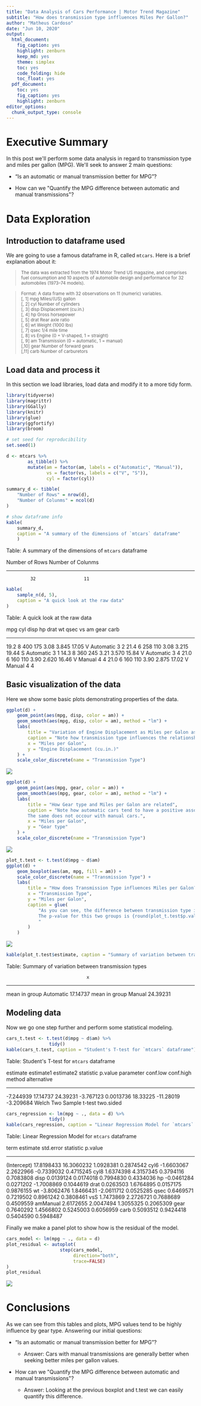 ```yaml
---
title: "Data Analysis of Cars Performance | Motor Trend Magazine"
subtitle: "How does transmission type inffluences Miles Per Gallon?"
author: "Matheus Cardoso"
date: "Jun 10, 2020"
output: 
  html_document: 
    fig_caption: yes
    highlight: zenburn
    keep_md: yes
    theme: simplex
    toc: yes
    code_folding: hide
    toc_float: yes
  pdf_document: 
    toc: yes
    fig_caption: yes
    highlight: zenburn
editor_options: 
  chunk_output_type: console
---
```




# Executive Summary

In this post we'll perform some data analysis in regard to transmission type and miles per gallon (MPG).
We'll seek to answer 2 main questions:

 - “Is an automatic or manual transmission better for MPG”? 
 
 - How can we "Quantify the MPG difference between automatic and manual transmissions"?

# Data Exploration

## Introduction to dataframe used

We are going to use a famous dataframe in R, called `mtcars`.
Here is a brief explanation about it:

><sub>The data was extracted from the 1974 Motor Trend US magazine, and comprises fuel consumption and 10 aspects of automobile design and performance for 32 automobiles (1973–74 models).</sub>

><sub>Format:
A data frame with 32 observations on 11 (numeric) variables.
<br />[, 1]	mpg	Miles/(US) gallon
<br />[, 2]	cyl	Number of cylinders
<br />[, 3]	disp	Displacement (cu.in.)
<br />[, 4]	hp	Gross horsepower
<br />[, 5]	drat	Rear axle ratio
<br />[, 6]	wt	Weight (1000 lbs)
<br />[, 7]	qsec	1/4 mile time
<br />[, 8]	vs	Engine (0 = V-shaped, 1 = straight)
<br />[, 9]	am	Transmission (0 = automatic, 1 = manual)
<br />[,10]	gear	Number of forward gears
<br />[,11]	carb	Number of carburetors</sub>


## Load data and process it

In this section we load libraries, load data and modify it to a more tidy form.


```r
library(tidyverse)
library(magrittr)
library(GGally)
library(knitr)
library(glue)
library(ggfortify)
library(broom)

# set seed for reproducibility
set.seed(1)

d <- mtcars %>%
        as_tibble() %>% 
        mutate(am = factor(am, labels = c("Automatic", "Manual")),
               vs = factor(vs, labels = c("V", "S")),
               cyl = factor(cyl))

summary_d <- tibble(
    "Number of Rows" = nrow(d),
    "Number of Colunms" = ncol(d)
)

# show dataframe info
kable(
    summary_d,
    caption = "A summary of the dimensions of `mtcars` dataframe"
    )
```



Table: A summary of the dimensions of `mtcars` dataframe

 Number of Rows   Number of Colunms
---------------  ------------------
             32                  11

```r
kable(
    sample_n(d, 5),
    caption = "A quick look at the raw data"
)
```



Table: A quick look at the raw data

  mpg  cyl    disp    hp   drat      wt    qsec  vs   am           gear   carb
-----  ----  -----  ----  -----  ------  ------  ---  ----------  -----  -----
 19.2  8       400   175   3.08   3.845   17.05  V    Automatic       3      2
 21.4  6       258   110   3.08   3.215   19.44  S    Automatic       3      1
 14.3  8       360   245   3.21   3.570   15.84  V    Automatic       3      4
 21.0  6       160   110   3.90   2.620   16.46  V    Manual          4      4
 21.0  6       160   110   3.90   2.875   17.02  V    Manual          4      4


## Basic visualization of the data

Here we show some basic plots demonstrating properties of the data.



```r
ggplot(d) +
    geom_point(aes(mpg, disp, color = am)) +
    geom_smooth(aes(mpg, disp, color = am), method = "lm") +
    labs(
        title = "Variation of Engine Displacement as Miles per Galon as increases",
        caption = "Note how transmission type influences the relationship",
        x = "Miles per Galon",
        y = "Engine Displacement (cu.in.)"
    ) +
    scale_color_discrete(name = "Transmission Type")
```

![](regression_model_cars_project_files/figure-html/plots-1.png)<!-- -->

```r
ggplot(d) +
    geom_point(aes(mpg, gear, color = am)) +
    geom_smooth(aes(mpg, gear, color = am), method = "lm") +
    labs(
        title = "How Gear type and Miles per Galon are related",
        caption = "Note how automatic cars tend to have a positive association between Miles per Galon and Gear.
        The same does not occour with manual cars.",
        x = "Miles per Galon",
        y = "Gear type"
    ) +
    scale_color_discrete(name = "Transmission Type")
```

![](regression_model_cars_project_files/figure-html/plots-2.png)<!-- -->

```r
plot_t.test <- t.test(d$mpg ~ d$am)
ggplot(d) +
    geom_boxplot(aes(am, mpg, fill = am)) +
    scale_color_discrete(name = "Transmission Type") +
    labs(
        title = "How does Transmission Type influences Miles per Galon?",
        x = "Transmission Type",
        y = "Miles per Galon",
        caption = glue(
            "As you can see, the difference between transmission type is quite large.
            The p-value for this two groups is {round(plot_t.test$p.value, 3)}
            "
        )
    )
```

![](regression_model_cars_project_files/figure-html/plots-3.png)<!-- -->

```r
kable(plot_t.test$estimate, caption = "Summary of variation between transmission types")
```



Table: Summary of variation between transmission types

                                  x
------------------------  ---------
mean in group Automatic    17.14737
mean in group Manual       24.39231

## Modeling data

Now we go one step further and perform some statistical modeling.


```r
cars_t.test <- t.test(d$mpg ~ d$am) %>% 
                tidy()
kable(cars_t.test, caption = "Student's T-test for `mtcars` dataframe")
```



Table: Student's T-test for `mtcars` dataframe

  estimate   estimate1   estimate2   statistic     p.value   parameter    conf.low   conf.high  method                    alternative 
----------  ----------  ----------  ----------  ----------  ----------  ----------  ----------  ------------------------  ------------
 -7.244939    17.14737    24.39231   -3.767123   0.0013736    18.33225   -11.28019   -3.209684  Welch Two Sample t-test   two.sided   

```r
cars_regression <- lm(mpg ~ ., data = d) %>%
                tidy()
kable(cars_regression, caption = "Linear Regression Model for `mtcars` dataframe")
```



Table: Linear Regression Model for `mtcars` dataframe

term             estimate    std.error    statistic     p.value
------------  -----------  -----------  -----------  ----------
(Intercept)    17.8198433   16.3060232    1.0928381   0.2874542
cyl6           -1.6603067    2.2622966   -0.7339032   0.4715245
cyl8            1.6374398    4.3157345    0.3794116   0.7083808
disp            0.0139124    0.0174018    0.7994830   0.4334036
hp             -0.0461284    0.0271202   -1.7008869   0.1044619
drat            0.0263503    1.6764895    0.0157175   0.9876155
wt             -3.8062476    1.8466431   -2.0611712   0.0525285
qsec            0.6469571    0.7219502    0.8961242   0.3808461
vsS             1.7473869    2.2726721    0.7688689   0.4509559
amManual        2.6172655    2.0047494    1.3055325   0.2065309
gear            0.7640292    1.4566802    0.5245003   0.6056959
carb            0.5093512    0.9424418    0.5404590   0.5948487

Finally we make a panel plot to show how is the residual of the model. 


```r
cars_model <- lm(mpg ~ ., data = d)
plot_residual <- autoplot(
                    step(cars_model,
                         direction="both",
                         trace=FALSE)
)
plot_residual
```

![](regression_model_cars_project_files/figure-html/plot_residual-1.png)<!-- -->


# Conclusions

As we can see from this tables and plots, MPG values tend to be highly influence by gear type.
Answering our initial questions:

 - “Is an automatic or manual transmission better for MPG”? 
 
    - Answer: Cars with manual transmissions are generally better when seeking better miles per gallon values.
 
 
 - How can we "Quantify the MPG difference between automatic and manual transmissions"?

    - Answer: Looking at the previous boxplot and t.test we can easily quantify this difference.
